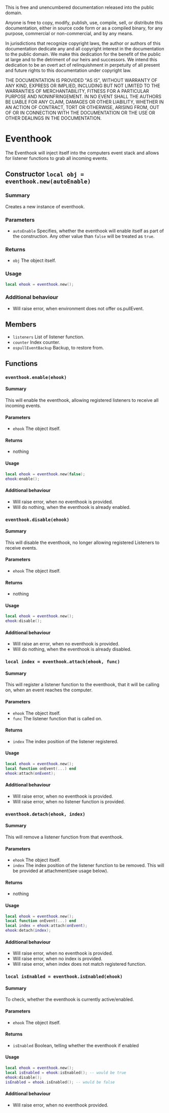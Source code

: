 This is free and unencumbered documentation released into the public domain.

Anyone is free to copy, modify, publish, use, compile, sell, or distribute this documentation, either in source code form or as a compiled binary, for any purpose, commercial or non-commercial, and by any means.

In jurisdictions that recognize copyright laws, the author or authors of this documentation dedicate any and all copyright interest in the documentation to the public domain. We make this dedication for the benefit of the public at large and to the detriment of our heirs and successors. We intend this dedication to be an overt act of relinquishment in perpetuity of all present and future rights to this documentation under copyright law.

THE DOCUMENTATION IS PROVIDED "AS IS", WITHOUT WARRANTY OF ANY KIND, EXPRESS OR IMPLIED, INCLUDING BUT NOT LIMITED TO THE WARRANTIES OF MERCHANTABILITY, FITNESS FOR A PARTICULAR PURPOSE AND NONINFRINGEMENT. IN NO EVENT SHALL THE AUTHORS BE LIABLE FOR ANY CLAIM, DAMAGES OR OTHER LIABILITY, WHETHER IN AN ACTION OF CONTRACT, TORT OR OTHERWISE, ARISING FROM, OUT OF OR IN CONNECTION WITH THE DOCUMENTATION OR THE USE OR OTHER DEALINGS IN THE DOCUMENTATION.

# Eventhook
The Eventhook will inject itself into the computers event stack and allows for listener functions to grab all incoming events.


## Constructor `local obj = eventhook.new(autoEnable)`

### Summary
Creates a new instance of eventhook.

### Parameters
- `autoEnable` Specifies, whether the eventhook will enable itself as part of the construction. Any other value than `false` will be treated as `true`.

### Returns
- `obj` The object itself.

### Usage
```lua
local ehook = eventhook.new();
```

### Additional behaviour
- Will raise error, when environment does not offer os.pullEvent.


## Members
- `listeners` List of listener function.
- `counter` Index counter.
- `ospullEventBackup` Backup, to restore from.


## Functions


### `eventhook.enable(ehook)`

#### Summary
This will enable the eventhook, allowing registered listeners to receive all incoming events.

#### Parameters
- `ehook` The object itself.

#### Returns
- nothing

#### Usage
```lua
local ehook = eventhook.new(false);
ehook:enable();
```

#### Additional behaviour
- Will raise error, when no eventhook is provided.
- Will do nothing, when the eventhook is already enabled.


### `eventhook.disable(ehook)`

#### Summary
This will disable the eventhook, no longer allowing registered Listeners to receive events.

#### Parameters
- `ehook` The object itself.

#### Returns
- nothing

#### Usage
```lua
local ehook = eventhook.new();
ehook:disable();
```

#### Additional behaviour
- Will raise an error, when no eventhook is provided.
- Will do nothing, when the eventhook is already disabled.


### `local index = eventhook.attach(ehook, func)`

#### Summary
This will register a listener function to the eventhook, that it will be calling on, when an event reaches the computer.

#### Parameters
- `ehook` The object itself.
- `func` The listener function that is called on.

#### Returns
- `index` The index position of the listener registered.

#### Usage
```lua
local ehook = eventhook.new();
local function onEvent(...) end
ehook:attach(onEvent);
```

#### Additional behaviour
- Will raise error, when no eventhook is provided.
- Will raise error, when no listener function is provided.


### `eventhook.detach(ehook, index)`

#### Summary
This will remove a listener function from that eventhook.

#### Parameters
- `ehook` The object itself.
- `index` The index position of the listener function to be removed. This will be provided at attachment(see usage below).

#### Returns
- nothing

#### Usage
```lua
local ehook = eventhook.new();
local function onEvent(...) end
local index = ehook:attach(onEvent);
ehook:detach(index);
```

#### Additional behaviour
- Will raise error, when no eventhook is provided.
- Will raise error, when no index is provided.
- Will raise error, when index does not match registered function.

### `local isEnabled = eventhook.isEnabled(ehook)`

#### Summary
To check, whether the eventhook is currently active/enabled.

#### Parameters
- `ehook` The object itself.

#### Returns
- `isEnabled` Boolean, telling whether the eventhook if enabled

#### Usage
```lua
local ehook = eventhook.new();
local isEnabled = ehook:isEnabled(); -- would be true
ehook:disable();
isEnabled = ehook.isEnabled(); -- would be false
```

#### Additional behaviour
- Will raise error, when no eventhook provided.
